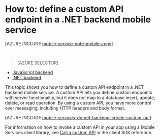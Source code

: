 <properties
	pageTitle="How to define a custom API in a .NET backend mobile service | Azure Mobile Services"
	description="Learn how to define a custom API endpoint in a .NET backend mobile service."
	services="mobile-services"
	documentationCenter=""
	authors="ggailey777"
	manager="dwrede"
	editor=""/>

<tags
	ms.service="mobile-services"
	ms.date="12/07/2015"
	wacn.date=""/>


# How to: define a custom API endpoint in a .NET backend mobile service

[AZURE.INCLUDE [mobile-service-note-mobile-apps](../includes/mobile-services-note-mobile-apps.md)]

&nbsp;


> [AZURE.SELECTOR]
- [JavaScript backend](/documentation/articles/mobile-services-javascript-backend-define-custom-api)
- [.NET backend](/documentation/articles/mobile-services-dotnet-backend-define-custom-api)

This topic shows you how to define a custom API endpoint in a .NET backend mobile service. A custom API lets you define custom endpoints with server functionality, but it does not map to a database insert, update, delete, or read operation. By using a custom API, you have more control over messaging, including HTTP headers and body format.

[AZURE.INCLUDE [mobile-services-dotnet-backend-create-custom-api](../includes/mobile-services-dotnet-backend-create-custom-api.md)]

For information on how to invoke a custom API in your app using a Mobile Services client library, see [Call a custom API](/documentation/articles/mobile-services-windows-dotnet-how-to-use-client-library#custom-api) in the client SDK reference.


<!-- Anchors. -->

<!-- Images. -->

<!-- URLs. -->

